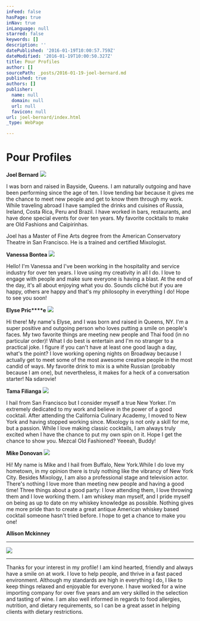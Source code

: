 ```yaml
---
inFeed: false
hasPage: true
inNav: true
inLanguage: null
starred: false
keywords: []
description: ''
datePublished: '2016-01-19T10:00:57.759Z'
dateModified: '2016-01-19T10:00:50.327Z'
title: Pour Profiles
author: []
sourcePath: _posts/2016-01-19-joel-bernard.md
published: true
authors: []
publisher:
  name: null
  domain: null
  url: null
  favicon: null
url: joel-bernard/index.html
_type: WebPage

---
```

# Pour Profiles

**Joel Bernard**
![](https://the-grid-user-content.s3-us-west-2.amazonaws.com/8744ef0a-1915-44f0-9ce0-9065c2a8b3a4.jpg)

I was born and raised in Bayside, Queens. I am naturally outgoing and have been performing since the age of ten. I love tending bar because it gives me the chance to meet new people and get to know them through my work. While traveling abroad I have sampled the drinks and cuisines of Russia, Ireland, Costa Rica, Peru and Brazil. I have worked in bars, restaurants, and have done special events for over ten years. My favorite cocktails to make are Old Fashions and Caipirinhas. 

Joel has a Master of Fine Arts degree from the American Conservatory Theatre in San Francisco. He is a trained and certified Mixologist.

**Vanessa Bontea**
![](https://the-grid-user-content.s3-us-west-2.amazonaws.com/8b638f2a-2584-4036-9180-521022285dd3.PNG)

Hello! I'm Vanessa and I've been working in the hospitality and service industry for over ten years. I love using my creativity in all I do. I love to engage with people and make sure everyone is having a blast. At the end of the day, it's all about enjoying what you do. Sounds cliché but if you are happy, others are happy and that's my philosophy in everything I do! Hope to see you soon!

**Elyse Pric****e**
![](https://the-grid-user-content.s3-us-west-2.amazonaws.com/e8904967-4b56-4748-86fd-34a892f57cbb.jpg)

Hi there! My name's Elyse, and I was born and raised in Queens, NY. I'm a super positive and outgoing person who loves putting a smile on people's faces. My two favorite things are meeting new people and Thai food (in no particular order)! What I do best is entertain and I'm no stranger to a practical joke. I figure if you can't have at least one good laugh a day, what's the point? I love working opening nights on Broadway because I actually get to meet some of the most awesome creative people in the most candid of ways. My favorite drink to mix is a white Russian (probably because I am one), but nevertheless, it makes for a heck of a conversation starter!  Na sdarovie!

**Tama Filianga**
![](https://the-grid-user-content.s3-us-west-2.amazonaws.com/a27819c2-f923-4824-bf1f-a2558a8153d0.jpg)

I hail from San Francisco but I consider myself a true New Yorker. I'm extremely dedicated to my work and believe in the power of a good cocktail. After attending the California Culinary Academy, I moved to New York and having stopped working since. Mixology is not only a skill for me, but a passion. While I love making classic cocktails, I am always truly excited when I have the chance to put my own spin on it. Hope I get the chance to show you. Mezcal Old Fashioned? Yeeeah, Buddy! 

**Mike Donovan**
![](https://the-grid-user-content.s3-us-west-2.amazonaws.com/a3f5080e-e6a4-45cd-a8c9-65e715b9308e.jpg)

Hi! My name is Mike and I hail from Buffalo, New York.While I do love my hometown, in my opinion there is truly nothing like the vibrancy of New York City. Besides Mixology, I am also a professional stage and television actor. There's nothing I love more than meeting new people and having a good time! Three things about a good party: I love attending them, I love throwing them and I love working them. I am whiskey man myself, and I pride myself on being as up to date on my whiskey knowledge as possible. Nothing gives me more pride than to create a great antique American whiskey based cocktail someone hasn't tried before. I hope to get a chance to make you one!

**Allison Mckinney**

****
![](https://the-grid-user-content.s3-us-west-2.amazonaws.com/d29cdf40-0078-45d9-b2f4-504e75c4469c.jpg)

****

Thanks for your interest in my profile! I am kind hearted, friendly and always have a smile on at work. I love to help people, and thrive in a fast paced environment. Although my standards are high in everything I do, I like to keep things relaxed and enjoyable for everyone. I have worked for a wine importing company for over five years and am very skilled in the selection and tasting of wine. I am also well informed in regards to food allergies, nutrition, and dietary requirements, so I can be a great asset in helping clients with dietary restrictions.